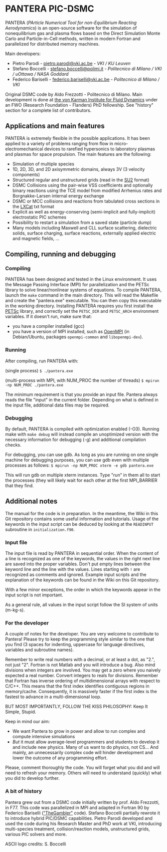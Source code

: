 
# PANTERA PIC-DSMC

PANTERA (*PArticle Numerical Tool for non-Equilibrium Reacting Aerodynamics*) is an open-source software for the simulation of nonequilibrium gas and plasma flows based on the Direct Simulation Monte Carlo and Particle-in-Cell methods, written in modern Fortran and parallelized for distributed memory machines.

Main developers:
* Pietro Parodi - pietro.parodi@vki.ac.be - *VKI / KU Leuven*
* Stefano Boccelli - stefano.boccelli@polimi.it   - *Politecnico di Milano / VKI / uOttawa / NASA Goddard*
* Federico Bariselli - federico.bariselli@vki.ac.be - *Politecnico di Milano / VKI*

Original DSMC code by Aldo Frezzotti - Politecnico di Milano. Main development is done at [the von Karman Institute for Fluid Dynamics](https://www.vki.ac.be/) under an FWO (Research Foundation - Flanders) PhD fellowship. See "history" section for a complete list of contributors.

## Applications and main features

PANTERA is extremely flexible in the possible applications. It has been applied to a variety of problems ranging from flow in micro-electromechanical devices to rarefied hypersonics to laboratory plasmas and plasmas for space propulsion. The main features are the following:

* Simulation of multiple species
* 1D, 2D, 3D, and 2D axisymmetric domains, always 3V (3 velocity components)
* Structured regular and unstructured grids (read in the [SU2](https://su2code.github.io/docs/Mesh-File/) format)
* DSMC Collisions using the pair-wise VSS coefficients and optionally binary reactions using the TCE model from modified Arrhenius rates and Borgnakke-Larsen internal energy exchange
* DSMC or MCC collisions and reactions from tabulated cross sections in the [LXCat](https://us.lxcat.net/home/) txt format
* Explicit as well as energy-conserving (semi-implicit and fully-implicit) electrostatic PIC schemes
* Possibility to restart a simulation from a saved state (particle dump)
* Many models including Maxwell and CLL surface scattering, dielectric solids, surface charging, surface reactions, externally applied electric and magnetic fields, ...

## Compiling, running and debugging

### Compiling

PANTERA has been designed and tested in the Linux environment. It uses the Message Passing Interface (MPI) for parallelization and the PETSc library to solve linear/nonlinear systems of equations.
To compile PANTERA, launch the `make` command in the main directory.
This will read the Makefile and create the "pantera.exe" executable. You can then copy this executable in the working directory.
Installing PANTERA requires you first install the [PETSc](https://petsc.org/release/) library, and correctly set the `PETSC_DIR` and `PETSC_ARCH` environment variables.
If it doesn't run, make sure that:
* you have a compiler installed (gcc)
* you have a version of MPI installed, such as [OpenMPI](https://www.open-mpi.org/) (in Debian/Ubuntu, packages `openmpi-common` and `libopenmpi-dev`).

### Running

After compiling, run PANTERA with:

(single process)
`$ ./pantera.exe`

(multi-process with MPI, with NUM_PROC the number of threads)
`$ mpirun -np NUM_PROC ./pantera.exe`

The minimum requirement is that you provide an input file. Pantera always reads the file "input" in the current folder.
Depending on what is defined in the input file, additional data files may be required.

### Debugging

By default, PANTERA is compiled with optimization enabled (-O3). Running make with `make debug` will instead compile an unoptimized version with the necessary information for debugging (-g) and additional compilation checks.

For debugging, you can use gdb. As long as you are running on one single machine for debugging purposes, you can use gdb even with multiple processes as follows:
`$ mpirun -np NUM_PROC xterm -e gdb pantera.exe`

This will run gdb on multiple xterm instances. Type "run" in them all to start the processes (they will likely wait for each other at the first MPI_BARRIER that they find.

## Additional notes

The manual for the code is in preparation. In the meantime, the Wiki in this Git repository contains some useful information and tutorials. Usage of the keywords in the input script can be deduced by looking at the `READINPUT` subroutine in `initialization.f90`.

### Input file

The input file is read by PANTERA in sequential order. When the content of a line is recognized as one of the keywords, the values in the right next line are saved into the proper variables. Don't put empty lines between the keyword line and the line with the values. Lines starting with `!` are recognized as comments and ignored. Example input scripts and the explanation of the keywords can be found in the Wiki on this Git repository.

With a few minor exceptions, the order in which the keywords appear in the input script is not important.

As a general rule, all values in the input script follow the SI system of units (m-kg-s).


### For the developer

A couple of notes for the developer.
You are very welcome to contribute to Pantera! Please try to keep the programming style similar to the one that you find (3 spaces for indenting, uppercase for language directives, variables and subroutine names).

Remember to write real numbers with a decimal, or at least a dot, as "2.", not just "2". Fortran is not Matlab and you will introduce a bug. Also mind divisions when integers are involved. You may get a zero where you naively expected a real number. Convert integers to reals for divisions. Remember that Fortran has inverse ordering of multidimensional arrays with respect to C/C++. This means that the first index identifies contiguous regions in memory/cache. Consequently, it is massively faster if the first index is the fastest to advance in a multi-dimensional loop.

BUT MOST IMPORTANTLY, FOLLOW THE KISS PHILOSOPHY: Keep It Simple, Stupid.

Keep in mind our aim:
* We want Pantera to grow in power and allow to run complex and compute intensive simulations
* *But* it must allow average-level programmers and students to develop it and include new physics. Many of us want to do physics, not CS... And mainly, an unnecessarily complex code will hinder development and lower the outcome of any programming effort.

Please, comment thoroughly the code. You will forget what you did and will need to refresh your memory. Others will need to understand (quickly) what you did to develop further.

### A bit of history

Pantera grew out from a DSMC code initially written by prof. Aldo Frezzotti, in F77. This code was parallelized in MPI and adapted in Fortran 90 by Federico Bariselli (["TheGambler"](https://www.politesi.polimi.it/handle/10589/177659) code).
Stefano Boccelli partially rewrote it to introduce hybrid PIC/DSMC capabilities.
Pietro Parodi developed and used the code during his Research Master and PhD work at VKI, introducing multi-species treatment, collision/reaction models, unstructured grids, various PIC solvers and more.

ASCII logo credits: S. Boccelli
